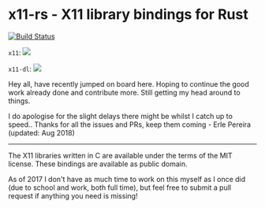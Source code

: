 # x11-rs - X11 library bindings for Rust

[![Build Status](https://travis-ci.org/erlepereira/x11-rs.svg?branch=master)](https://travis-ci.org/erlepereira/x11-rs.svg?branch=master)

`x11`: [![](http://meritbadge.herokuapp.com/x11)](https://crates.io/crates/x11)

`x11-dl`: [![](http://meritbadge.herokuapp.com/x11-dl)](https://crates.io/crates/x11-dl)

Hey all, have recently jumped on board here. Hoping to continue the good work already done and contribute more. 
Still getting my head around to things. 

I do apologise for the slight delays there might be whilst I catch up to speed..
Thanks for all the issues and PRs, keep them coming - Erle Pereira (updated: Aug 2018)


---
The X11 libraries written in C are available under the terms of the MIT license.
These bindings are available as public domain.

As of 2017 I don't have as much time to work on this myself as I once did (due to school and work,
both full time), but feel free to submit a pull request if anything you need is missing!
